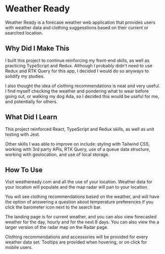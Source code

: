 # Weather Ready

Weather Ready is a forecase weather web application that provides users with weather data and clothing suggesstions based on their current or searched location.

## Why Did I Make This

I built this project to continue reinforcing my front-end skills, as well as practicing TypeScript and Redux. Although I probably didn't need to use Redux and RTK Query for this app, I decided I would do so anyways to solidify my studies.

I also thought the idea of clothing recommendations is neat and very useful. I find myself checking the weather and pondering what to wear before going out, or walking my dog Ada, so I decided this would be useful for me, and potentially for others.

## What Did I Learn

This project reinforced React, TypeScript and Redux skills, as well as unit testing with Jest.

Other skills I was able to improve on include: styling with Tailwind CSS, working with 3rd party APIs, RTK Query, use of a queue data structure, working with geolocation, and use of local storage.

## How To Use

Visit weatheready.com and all the use of your location. Weather data for your location will populate and the map radar will pan to your location.

You will see clothing recommendations based on the weather, and will have the option of answering a question about temperature preferences if you click the barometer icon next to the search bar.

The landing page is for current weather, and you can also view forecasted weather for the day, hourly and for the next 8 days. You can also view the a larger version of the radar map on the Radar page.

Clothing recommendations and accessories will be provided for every weather data set. Tooltips are provided when hovering, or on click for mobile users.
